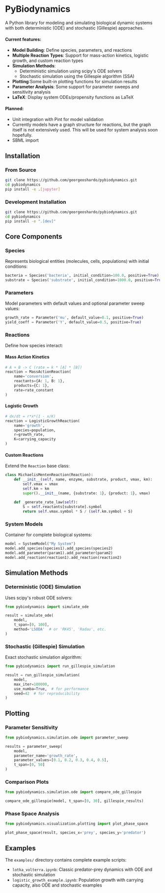 # PyBiodynamics

A Python library for modeling and simulating biological dynamic systems with both deterministic (ODE) and stochastic (Gillespie) approaches. 

#### Current features:

- **Model Building**: Define species, parameters, and reactions
- **Multiple Reaction Types**: Support for mass-action kinetics, logistic growth, and custom reaction types
- **Simulation Methods**: 
  - Deterministic simulation using scipy's ODE solvers
  - Stochastic simulation using the Gillespie algorithm (SSA)
- **Plotting**:Some built-in plotting functions for simulation results
- **Parameter Analysis**: Some support for parameter sweeps and sensitivity analysis
- **LaTeX**: Display system ODEs/propensity functions as LaTeX

#### Planned:

- Unit integration with Pint for model validation
- Currently models have a graph structure for reactions, but the graph itself is not extensively used. This will be used for system analysis soon hopefully.
- SBML import 


## Installation

### From Source
```bash
git clone https://github.com/georgeoshardo/pybiodynamics.git
cd pybiodynamics
pip install -e .[jupyter]
```

### Development Installation
```bash
git clone https://github.com/georgeoshardo/pybiodynamics.git
cd pybiodynamics
pip install -e ".[dev]"
```


## Core Components

### Species
Represents biological entities (molecules, cells, populations) with initial conditions:

```python
bacteria = Species('bacteria', initial_condition=100.0, positive=True)
substrate = Species('substrate', initial_condition=1000.0, positive=True)
```

### Parameters
Model parameters with default values and optional parameter sweep values:

```python
growth_rate = Parameter('mu', default_value=0.1, positive=True)
yield_coeff = Parameter('Y', default_value=0.5, positive=True)
```

### Reactions
Define how species interact:

#### Mass Action Kinetics
```python
# A + B -> C (rate = k * [A] * [B])
reaction = MassActionReaction(
    name='conversion',
    reactants={A: 1, B: 1},
    products={C: 1},
    rate=rate_constant
)
```

#### Logistic Growth
```python
# dx/dt = r*x*(1 - x/K)
reaction = LogisticGrowthReaction(
    name='growth',
    species=population,
    r=growth_rate,
    K=carrying_capacity
)
```

#### Custom Reactions
Extend the `Reaction` base class:

```python
class MichaelisMentenReaction(Reaction):
    def __init__(self, name, enzyme, substrate, product, vmax, km):
        self.vmax = vmax
        self.km = km
        super().__init__(name, {substrate: 1}, {product: 1}, vmax)
    
    def _generate_rate_law(self):
        S = self.reactants[substrate].symbol
        return self.vmax.symbol * S / (self.km.symbol + S)
```

### System Models
Container for complete biological systems:

```python
model = SystemModel("My System")
model.add_species(species1).add_species(species2)
model.add_parameter(param1).add_parameter(param2)
model.add_reaction(reaction1).add_reaction(reaction2)
```

## Simulation Methods

### Deterministic (ODE) Simulation
Uses scipy's robust ODE solvers:

```python
from pybiodynamics import simulate_ode

result = simulate_ode(
    model,
    t_span=[0, 100],
    method='LSODA'  # or 'RK45', 'Radau', etc.
)
```

### Stochastic (Gillespie) Simulation
Exact stochastic simulation algorithm:

```python
from pybiodynamics import run_gillespie_simulation

result = run_gillespie_simulation(
    model,
    max_iter=100000,
    use_numba=True,  # for performance
    seed=42  # for reproducibility
)
```

## Plotting

### Parameter Sensitivity
```python
from pybiodynamics.simulation.ode import parameter_sweep

results = parameter_sweep(
    model,
    parameter_name='growth_rate',
    parameter_values=[0.1, 0.2, 0.3, 0.4, 0.5],
    t_span=[0, 50]
)
```

### Comparison Plots
```python
from pybiodynamics.simulation.ode import compare_ode_gillespie

compare_ode_gillespie(model, t_span=[0, 30], gillespie_results)
```

### Phase Space Analysis
```python
from pybiodynamics.visualization.plotting import plot_phase_space

plot_phase_space(result, species_x='prey', species_y='predator')
```

## Examples

The `examples/` directory contains complete example scripts:

- `lotka_volterra.ipynb`: Classic predator-prey dynamics with ODE and stochastic simulation
- `logistic_growth_example.ipynb`: Population growth with carrying capacity, also ODE and stochastic examples

